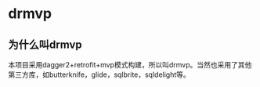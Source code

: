 # drmvp
为什么叫drmvp
------------
本项目采用dagger2+retrofit+mvp模式构建，所以叫drmvp。当然也采用了其他第三方库，如butterknife，glide，sqlbrite，sqldelight等。


